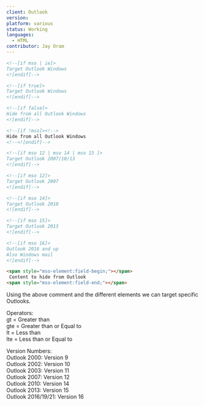 ```yaml
---
client: Outlook
version:
platform: various
status: Working
languages:
  - HTML
contributor: Jay Oram
---
```


```html
<!--[if mso | ie]>
Target Outlook Windows
<![endif]-->

<!--[if true]>
Target Outlook Windows
<![endif]-->

<!--[if false]>
Hide from all Outlook Windows
<![endif]-->

<!--[if !mso]><!-->
Hide from all Outlook Windows
<!--<![endif]-->

<!--[if mso 12 | mso 14 | mso 15 ]>
Target Outlook 2007/10/13
<![endif]-->

<!--[if mso 12]>
Target Outlook 2007
<![endif]-->

<!--[if mso 14]>
Target Outlook 2010
<![endif]-->

<!--[if mso 15]>
Target Outlook 2013
<![endif]-->

<!--[if mso 16]>
Outlook 2016 and up
Also Windows mail
<![endif]-->

<span style="mso-element:field-begin;"></span>
 Content to hide from Outlook 
<span style="mso-element:field-end;"></span>
```

Using the above comment and the different elements we can target specific Outlooks. 

Operators:<br>
gt = Greater than<br>
gte = Greater than or Equal to<br>
lt = Less than<br>
lte = Less than or Equal to<br>

Version Numbers:<br>
Outlook 2000: Version 9<br>
Outlook 2002: Version 10<br>
Outlook 2003: Version 11<br>
Outlook 2007: Version 12<br>
Outlook 2010: Version 14<br>
Outlook 2013: Version 15<br>
Outlook 2016/19/21: Version 16

